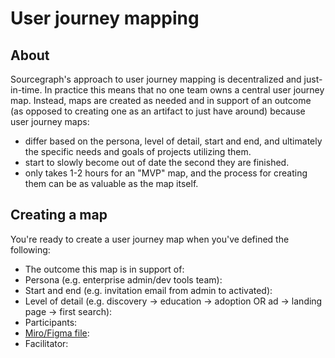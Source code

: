 # User journey mapping

## About 

Sourcegraph's approach to user journey mapping is decentralized and just-in-time. In practice this means that no one team owns a central user journey map. Instead, maps are created as needed and in support of an outcome (as opposed to creating one as an artifact to just have around) because user journey maps:
- differ based on the persona, level of detail, start and end, and ultimately the specific needs and goals of projects utilizing them. 
- start to slowly become out of date the second they are finished. 
- only takes 1-2 hours for an "MVP" map, and the process for creating them can be as valuable as the map itself.

## Creating a map

You're ready to create a user journey map when you've defined the following:
- The outcome this map is in support of:
- Persona (e.g. enterprise admin/dev tools team): 
- Start and end (e.g. invitation email from admin to activated):
- Level of detail (e.g. discovery -> education -> adoption OR ad -> landing page -> first search): 
- Participants:
- [Miro/Figma file](https://miro.com/templates/customer-journey-map/):
- Facilitator:
